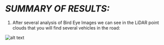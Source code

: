 # *SUMMARY OF RESULTS:*<br />

1) After several analysis of Bird Eye Images we can see in the LiDAR point clouds that you will find several vehicles in the road:

![alt text](https://github.com/HomeBrain-ARG/SDCE_Mid-Term-Project_3D-Object-Detection/blob/main/01_Results/ID_S1_EX2_Lidar_Point_Cloud/20221016_ID_S1_EX2_3D_Point%20Cloud_6-Vehicles.png)
